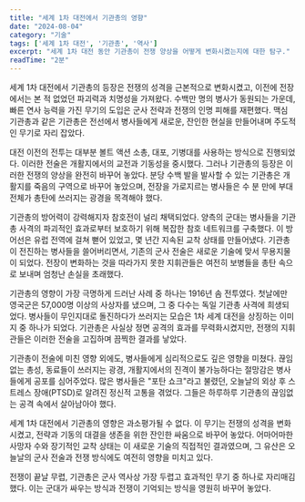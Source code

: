 ```yaml
---
title: "세계 1차 대전에서 기관총의 영향"
date: "2024-08-04"
category: "기술"
tags: ['세계 1차 대전', '기관총', '역사']
excerpt: "세계 1차 대전 동안 기관총이 전쟁 양상을 어떻게 변화시켰는지에 대한 탐구."
readTime: "2분"
---
```


세계 1차 대전에서 기관총의 등장은 전쟁의 성격을 근본적으로 변화시켰고, 이전에 전장에서는 본 적 없었던 파괴력과 치명성을 가져왔다. 수백만 명의 병사가 동원되는 가운데, 빠른 연사 능력을 가진 무기의 도입은 군사 전략과 전쟁의 인명 피해를 재편했다. 맥심 기관총과 같은 기관총은 전선에서 병사들에게 새로운, 잔인한 현실을 만들어내며 주도적인 무기로 자리 잡았다.

대전 이전의 전투는 대부분 볼트 액션 소총, 대포, 기병대를 사용하는 방식으로 진행되었다. 이러한 전술은 개활지에서의 교전과 기동성을 중시했다. 그러나 기관총의 등장은 이러한 전쟁의 양상을 완전히 바꾸어 놓았다. 분당 수백 발을 발사할 수 있는 기관총은 개활지를 죽음의 구역으로 바꾸어 놓았으며, 전장을 가로지르는 병사들은 수 분 만에 부대 전체가 총탄에 쓰러지는 광경을 목격해야 했다.

기관총의 방어력이 강력해지자 참호전이 널리 채택되었다. 양측의 군대는 병사들을 기관총 사격의 파괴적인 효과로부터 보호하기 위해 복잡한 참호 네트워크를 구축했다. 이 방어선은 유럽 전역에 걸쳐 뻗어 있었고, 몇 년간 지속된 교착 상태를 만들어냈다. 기관총이 전진하는 병사들을 쓸어버리면서, 기존의 군사 전술은 새로운 기술에 맞서 무용지물이 되었다. 전장이 변화하는 것을 따라가지 못한 지휘관들은 여전히 보병들을 총탄 속으로 보내며 엄청난 손실을 초래했다.

기관총의 영향이 가장 극명하게 드러난 사례 중 하나는 1916년 솜 전투였다. 첫날에만 영국군은 57,000명 이상의 사상자를 냈으며, 그 중 다수는 독일 기관총 사격에 희생되었다. 병사들이 무인지대로 돌진하다가 쓰러지는 모습은 1차 세계 대전을 상징하는 이미지 중 하나가 되었다. 기관총은 사실상 정면 공격의 효과를 무력화시켰지만, 전쟁의 지휘관들은 이러한 전술을 고집하며 끔찍한 결과를 낳았다.

기관총이 전술에 미친 영향 외에도, 병사들에게 심리적으로도 깊은 영향을 미쳤다. 끊임없는 총성, 동료들이 쓰러지는 광경, 개활지에서의 진격이 불가능하다는 절망감은 병사들에게 공포를 심어주었다. 많은 병사들은 "포탄 쇼크"라고 불렸던, 오늘날의 외상 후 스트레스 장애(PTSD)로 알려진 정신적 고통을 겪었다. 그들은 하루하루 기관총의 끊임없는 공격 속에서 살아남아야 했다.

세계 1차 대전에서 기관총의 영향은 과소평가될 수 없다. 이 무기는 전쟁의 성격을 변화시켰고, 전략과 기동의 대결을 생존을 위한 잔인한 싸움으로 바꾸어 놓았다. 어마어마한 사망자 수와 장기적인 교착 상태는 이 새로운 기술의 직접적인 결과였으며, 그 유산은 오늘날의 군사 전술과 전쟁 방식에도 여전히 영향을 미치고 있다.

전쟁이 끝날 무렵, 기관총은 군사 역사상 가장 두렵고 효과적인 무기 중 하나로 자리매김했다. 이는 군대가 싸우는 방식과 전쟁이 기억되는 방식을 영원히 바꾸어 놓았다.